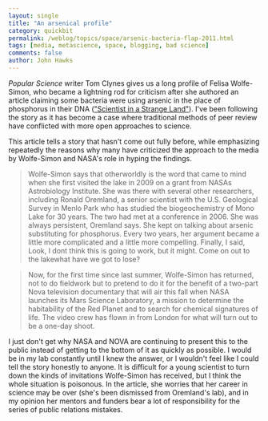 ```yaml
---
layout: single 
title: "An arsenical profile" 
category: quickbit
permalink: /weblog/topics/space/arsenic-bacteria-flap-2011.html
tags: [media, metascience, space, blogging, bad science] 
comments: false 
author: John Hawks 
---
```


<em>Popular Science</em> writer Tom Clynes gives us a long profile of Felisa Wolfe-Simon, who became a lightning rod for criticism after she authored an article claiming some bacteria were using arsenic in the place of phosphorus in their DNA (<a href="http://www.popsci.com/science/article/2011-09/scientist-strange-land">"Scientist in a Strange Land"</a>). I've been following the story as it has become a case where traditional methods of peer review have conflicted with more open approaches to science. 

This article tells a story that hasn't come out fully before, while emphasizing repeatedly the reasons why many have criticized the approach to the media by Wolfe-Simon and NASA's role in hyping the findings. 

<blockquote>Wolfe-Simon says that otherworldly is the word that came to mind when she first visited the lake in 2009 on a grant from NASAs Astrobiology Institute. She was there with several other researchers, including Ronald Oremland, a senior scientist with the U.S. Geological Survey in Menlo Park who has studied the biogeochemistry of Mono Lake for 30 years. The two had met at a conference in 2006. She was always persistent, Oremland says. She kept on talking about arsenic substituting for phosphorus. Every two years, her argument became a little more complicated and a little more compelling. Finally, I said, Look, I dont think this is going to work, but it might. Come on out to the lakewhat have we got to lose? </blockquote>

<blockquote>Now, for the first time since last summer, Wolfe-Simon has returned, not to do fieldwork but to pretend to do it for the benefit of a two-part Nova television documentary that will air this fall when NASA launches its Mars Science Laboratory, a mission to determine the habitability of the Red Planet and to search for chemical signatures of life. The video crew has flown in from London for what will turn out to be a one-day shoot.</blockquote>

I just don't get why NASA and NOVA are continuing to present this to the public instead of getting to the bottom of it as quickly as possible. I would be in my lab constantly until I knew the answer, or I wouldn't feel like I could tell the story honestly to anyone. It is difficult for a young scientist to turn down the kinds of invitations Wolfe-Simon has received, but I think the whole situation is poisonous. In the article, she worries that her career in science may be over (she's been dismissed from Oremland's lab), and in my opinion her mentors and funders bear a lot of responsibility for the series of public relations mistakes. 


